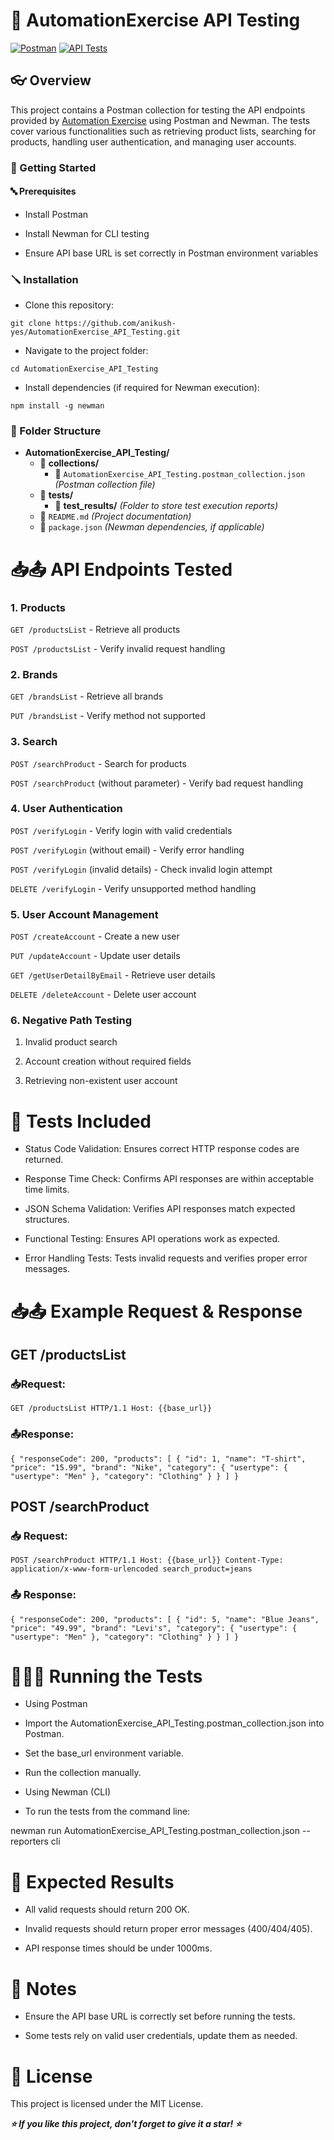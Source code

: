 # 🚀 AutomationExercise API Testing
[![Postman](https://img.shields.io/badge/Tested%20with-Postman-orange.svg)](https://www.postman.com/)
[![API Tests](https://img.shields.io/badge/API%20Tests-14%20passing-brightgreen.svg)]()

## 👓 Overview

This project contains a Postman collection for testing the API endpoints provided by [Automation Exercise](https://automationexercise.com/) using Postman and Newman. The tests cover various functionalities such as retrieving product lists, searching for products, handling user authentication, and managing user accounts.

### 🏁 Getting Started

#### 🔤 Prerequisites

* Install Postman

 * Install Newman for CLI testing

* Ensure API base URL is set correctly in Postman environment variables

### 🪛 Installation

* Clone this repository:

``git clone https://github.com/anikush-yes/AutomationExercise_API_Testing.git``

* Navigate to the project folder:

``cd AutomationExercise_API_Testing``

* Install dependencies (if required for Newman execution):

``npm install -g newman``

### 📂 Folder Structure

- **AutomationExercise_API_Testing/**
  - 📂 **collections/**
    - 📄 `AutomationExercise_API_Testing.postman_collection.json` *(Postman collection file)*
  - 📂 **tests/**
    - 📂 **test_results/** *(Folder to store test execution reports)*
  - 📄 `README.md` *(Project documentation)*
  - 📄 `package.json` *(Newman dependencies, if applicable)*

# 📥📤 API Endpoints Tested

### 1. Products

``GET /productsList`` - Retrieve all products

``POST /productsList`` - Verify invalid request handling

### 2. Brands

``GET /brandsList`` - Retrieve all brands

``PUT /brandsList`` - Verify method not supported

### 3. Search

``POST /searchProduct`` - Search for products

``POST /searchProduct`` (without parameter) - Verify bad request handling

### 4. User Authentication

``POST /verifyLogin`` - Verify login with valid credentials

``POST /verifyLogin`` (without email) - Verify error handling

``POST /verifyLogin`` (invalid details) - Check invalid login attempt

``DELETE /verifyLogin`` - Verify unsupported method handling

### 5. User Account Management

``POST /createAccount`` - Create a new user

``PUT /updateAccount`` - Update user details

``GET /getUserDetailByEmail`` - Retrieve user details

``DELETE /deleteAccount`` - Delete user account

### 6. Negative Path Testing

1. Invalid product search

2. Account creation without required fields

3. Retrieving non-existent user account

# 🧪 Tests Included

* Status Code Validation: Ensures correct HTTP response codes are returned.

* Response Time Check: Confirms API responses are within acceptable time limits.

* JSON Schema Validation: Verifies API responses match expected structures.

* Functional Testing: Ensures API operations work as expected.

* Error Handling Tests: Tests invalid requests and verifies proper error messages.

# 📥📤 Example Request & Response

## GET /productsList

### 📥Request:

``GET /productsList HTTP/1.1
Host: {{base_url}}``

### 📤Response:

``{
  "responseCode": 200,
  "products": [
    {
      "id": 1,
      "name": "T-shirt",
      "price": "15.99",
      "brand": "Nike",
      "category": {
        "usertype": {
          "usertype": "Men"
        },
        "category": "Clothing"
      }
    }
  ]
}``

## POST /searchProduct

### 📥 Request:

``POST /searchProduct HTTP/1.1
Host: {{base_url}}
Content-Type: application/x-www-form-urlencoded
search_product=jeans``

### 📤 Response:

``{
  "responseCode": 200,
  "products": [
    {
      "id": 5,
      "name": "Blue Jeans",
      "price": "49.99",
      "brand": "Levi's",
      "category": {
        "usertype": {
          "usertype": "Men"
        },
        "category": "Clothing"
      }
    }
  ]
}``

# 🏃‍♀️‍➡️ Running the Tests

* Using Postman

* Import the AutomationExercise_API_Testing.postman_collection.json into Postman.

* Set the base_url environment variable.

* Run the collection manually.

* Using Newman (CLI)

* To run the tests from the command line:

newman run AutomationExercise_API_Testing.postman_collection.json --reporters cli

#  💞 Expected Results

* All valid requests should return 200 OK.

* Invalid requests should return proper error messages (400/404/405).

* API response times should be under 1000ms.

# 📝 Notes

* Ensure the API base URL is correctly set before running the tests.

* Some tests rely on valid user credentials, update them as needed.

# 🪪 License

This project is licensed under the MIT License.

***⭐ If you like this project, don't forget to give it a star! ⭐***

